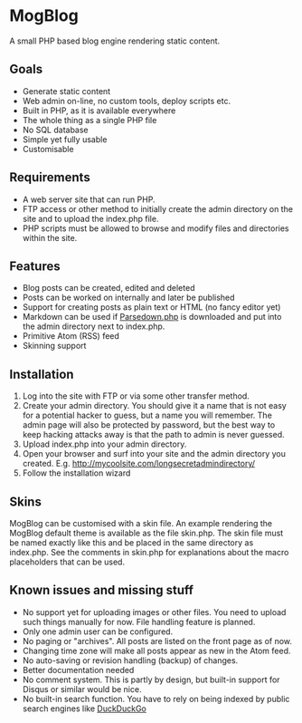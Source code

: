 MogBlog
=======

A small PHP based blog engine rendering static content.

Goals
-----

  * Generate static content
  * Web admin on-line, no custom tools, deploy scripts etc.
  * Built in PHP, as it is available everywhere
  * The whole thing as a single PHP file
  * No SQL database
  * Simple yet fully usable
  * Customisable

Requirements
------------

  * A web server site that can run PHP.
  * FTP access or other method to initially create the admin directory on the
    site and to upload the index.php file.
  * PHP scripts must be allowed to browse and modify files and directories
    within the site.

Features
--------
  * Blog posts can be created, edited and deleted
  * Posts can be worked on internally and later be published
  * Support for creating posts as plain text or HTML (no fancy editor yet)
  * Markdown can be used if [Parsedown.php](http://parsedown.org/) is downloaded and put into the
    admin directory next to index.php.
  * Primitive Atom (RSS) feed
  * Skinning support

Installation
------------

  1. Log into the site with FTP or via some other transfer method.
  2. Create your admin directory. You should give it a name that is not easy
     for a potential hacker to guess, but a name you will remember. The
     admin page will also be protected by password, but the best way to
     keep hacking attacks away is that the path to admin is never guessed.
  3. Upload index.php into your admin directory.
  4. Open your browser and surf into your site and the admin directory
     you created. E.g. http://mycoolsite.com/longsecretadmindirectory/
  5. Follow the installation wizard

Skins
-----

MogBlog can be customised with a skin file. An example rendering the MogBlog default theme is available as
the file skin.php. The skin file must be named exactly like this and be placed in the same directory as index.php.
See the comments in skin.php for explanations about the macro placeholders that can be used.

Known issues and missing stuff
------------------------------

  * No support yet for uploading images or other files. You need to upload
    such things manually for now. File handling feature is planned.
  * Only one admin user can be configured.
  * No paging or "archives". All posts are listed on the front page as of now.
  * Changing time zone will make all posts appear as new in the Atom feed.
  * No auto-saving or revision handling (backup) of changes.
  * Better documentation needed
  * No comment system. This is partly by design, but built-in support for Disqus or similar would be nice.
  * No built-in search function. You have to rely on being indexed by public search engines like [DuckDuckGo](https://duckduckgo.com/)
